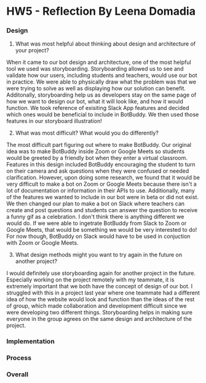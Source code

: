 # HW5 - Reflection By Leena Domadia

### Design
1. What was most helpful about thinking about design and architecture of your project?

When it came to our bot design and architecture, one of the most helpful tool we used was storyboarding. Storyboarding allowed us to see and validate how our users, including students and teachers, would use our bot in practice. We were able to physically draw what the problem was that we were trying to solve as well as displaying how our solution can benefit. Additonally, storyboarding help us as developers stay on the same page of how we want to design our bot, what it will look like, and how it would function. We took reference of exisiting Slack App features and decided which ones would be beneficial to include in BotBuddy. We then used those features in our storyboard illustration!

2. What was most difficult? What would you do differently?

The most difficult part figuring out where to make BotBuddy. Our original idea was to make BotBuddy inside Zoom or Google Meets so students would be greeted by a friendly bot when they enter a virtual classroom. Features in this design included BotBuddy encouraging the student to turn on their camera and ask questions when they were confused or needed clarification. However, upon doing some research, we found that it would be very difficult to make a bot on Zoom or Google Meets because there isn't a lot of documentation or information in their APIs to use. Additionally, many of the features we wanted to include in our bot were in beta or did not exist. We then changed our plan to make a bot on Slack where teachers can create and post questions and students can answer the question to receive a funny gif as a celebration. I don't think there is anything different we would do. If we were able to ingetrate BotBuddy from Slack to Zoom or Google Meets, that would be something we would be very interested to do! For now though, BotBuddy on Slack would have to be used in conjuction with Zoom or Google Meets.

3. What design methods might you want to try again in the future on another project?

I would definitely use storyboarding again for another project in the future. Especially working on the project remotely with my teammate, it is extremely important that we both have the concept of design of our bot. I struggled with this in a project last year where one teammate had a different idea of how the website would look and function than the ideas of the rest of group, which made collaboration and development difficult since we were developing two different things. Storyboarding helps in making sure everyone in the group agrees on the same design and architecture of the project.

### Implementation

### Process

### Overall
